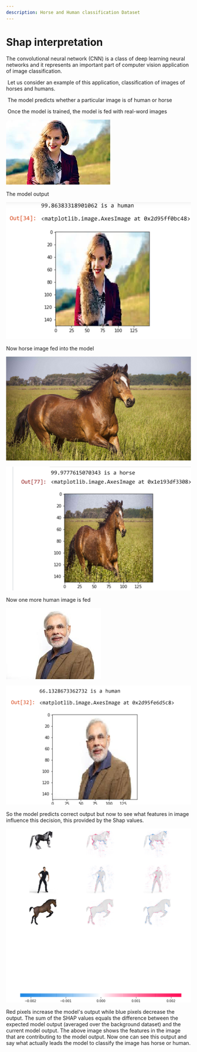 ```yaml
---
description: Horse and Human classification Dataset
---
```


# Shap interpretation

The convolutional neural network \(CNN\) is a class of deep learning neural networks and it represents an important part of computer vision application of image classification.

‌ Let us consider an example of this application, classification of images of horses and humans.

‌ The model predicts whether a particular image is of human or horse

‌ Once the model is trained, the model is fed with real-word images

![Emma Watson](../.gitbook/assets/emma-watson.jpg)

The model output 

![Output screen capture of the CNN model](../.gitbook/assets/screenshot-88.png)

Now horse image fed into the model

![](../.gitbook/assets/horse3.jpg)

![](../.gitbook/assets/screenshot-86.png)

Now one more human image is fed

![Narendra Modi](../.gitbook/assets/modi.jpg)

![Output of the Model](../.gitbook/assets/screenshot-87.png)

So the model predicts correct output but now to see what features in image influence this decision, this provided by the Shap values.

![Shap Deep Explainer output](../.gitbook/assets/screenshot-85.png)

Red pixels increase the model's output while blue pixels decrease the output. The sum of the SHAP values equals the difference between the expected model output \(averaged over the background dataset\) and the current model output. The above image shows the features in the image that are contributing to the model output. Now one can see this output and say what actually leads the model to classify the image has horse or human.

